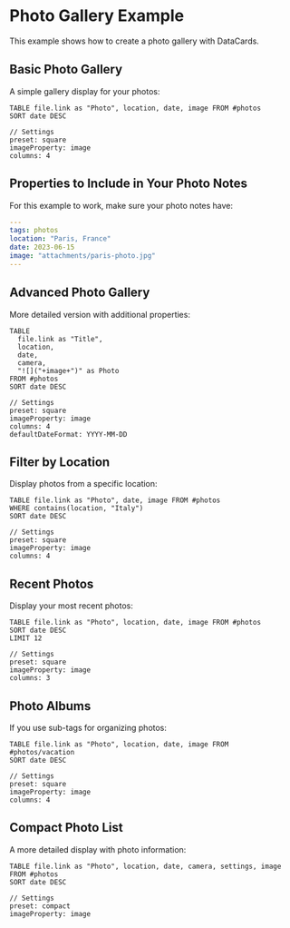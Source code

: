 # Photo Gallery Example

This example shows how to create a photo gallery with DataCards.

## Basic Photo Gallery

A simple gallery display for your photos:


```datacards
TABLE file.link as "Photo", location, date, image FROM #photos
SORT date DESC

// Settings
preset: square
imageProperty: image
columns: 4
```


## Properties to Include in Your Photo Notes

For this example to work, make sure your photo notes have:

```yaml
---
tags: photos
location: "Paris, France"
date: 2023-06-15
image: "attachments/paris-photo.jpg"
---
```

## Advanced Photo Gallery

More detailed version with additional properties:


```datacards
TABLE 
  file.link as "Title", 
  location, 
  date,
  camera,
  "![]("+image+")" as Photo
FROM #photos
SORT date DESC

// Settings
preset: square
imageProperty: image
columns: 4
defaultDateFormat: YYYY-MM-DD
```


## Filter by Location

Display photos from a specific location:


```datacards
TABLE file.link as "Photo", date, image FROM #photos
WHERE contains(location, "Italy")
SORT date DESC

// Settings
preset: square
imageProperty: image
columns: 4
```


## Recent Photos

Display your most recent photos:


```datacards
TABLE file.link as "Photo", location, date, image FROM #photos
SORT date DESC
LIMIT 12

// Settings
preset: square
imageProperty: image
columns: 3
```


## Photo Albums

If you use sub-tags for organizing photos:


```datacards
TABLE file.link as "Photo", location, date, image FROM #photos/vacation
SORT date DESC

// Settings
preset: square
imageProperty: image
columns: 4
```


## Compact Photo List

A more detailed display with photo information:


```datacards
TABLE file.link as "Photo", location, date, camera, settings, image FROM #photos
SORT date DESC

// Settings
preset: compact
imageProperty: image
```

